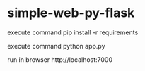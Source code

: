 # simple-web-py-flask
execute command pip install -r requirements

execute command python app.py

run in browser http://localhost:7000
